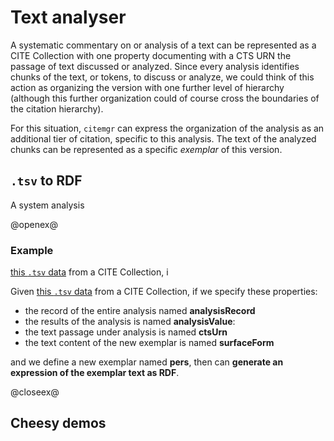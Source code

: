 # Text analyser #

A systematic commentary on or analysis of a text can be represented as a CITE Collection with one property documenting with a CTS URN the passage of text discussed or analyzed.  Since every analysis identifies chunks of the text, or tokens, to discuss or analyze, we could think of this action as organizing the version with one further level of hierarchy (although this further organization could of course cross the boundaries of the citation hierarchy).


For this situation, `citemgr` can express the organization of the analysis as an additional tier of citation, specific to this analysis.  The text of the analyzed chunks can be represented as a specific *exemplar* of this version.


## `.tsv` to RDF ##


A system analysis

@openex@

### Example ###
<a href="../../../resources/test/data/personalNamesCE.tsv" concordion:set="#tsv = setHref(#HREF)">this `.tsv` data</a> from a CITE Collection, i



Given 
<a href="../../../resources/test/data/tokens.tsv" concordion:set="#tsvother = setHref(#HREF)">this `.tsv` data</a> from a CITE Collection, if we specify these properties:

- the record of the entire analysis named <strong concordion:set="#analyzer">analysisRecord</strong>
- the results of the analysis is named <strong concordion:set="#canon">analysisValue</strong>:  
- the text passage under analysis  is named <strong concordion:set="#txt">ctsUrn</strong>
- the text content of the new exemplar is named <strong concordion:set="#lemma">surfaceForm</strong>


and we  define a new exemplar named <strong concordion:set="#exid">pers</strong>, then can  <strong aassertEquals="exemplify(#tsv,#analyzer,#canon,#txt,#lemma,#exid)">generate an expression of the exemplar text as RDF</strong>.

@closeex@


## Cheesy demos ##


